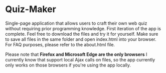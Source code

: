 # Quiz-Maker
Single-page application that allows users to craft their own web quiz without requiring prior programming knowledge.  First iteration of the app is complete.  Feel free to download the files and try it for yourself.  Make sure to save all files in the same folder and open index.html into your browser.  For FAQ purposes, please refer to the about.html file.

Please note that **Firefox and Microsoft Edge are the only browsers** I currently know that support local Ajax calls on files, so the app currently only works on those browsers if you're using the app locally.
